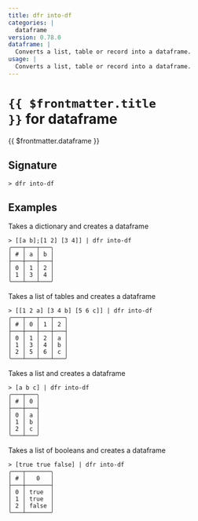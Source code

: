 ```yaml
---
title: dfr into-df
categories: |
  dataframe
version: 0.78.0
dataframe: |
  Converts a list, table or record into a dataframe.
usage: |
  Converts a list, table or record into a dataframe.
---
```


# <code>{{ $frontmatter.title }}</code> for dataframe

<div class='command-title'>{{ $frontmatter.dataframe }}</div>

## Signature

```> dfr into-df ```

## Examples

Takes a dictionary and creates a dataframe
```shell
> [[a b];[1 2] [3 4]] | dfr into-df
╭───┬───┬───╮
│ # │ a │ b │
├───┼───┼───┤
│ 0 │ 1 │ 2 │
│ 1 │ 3 │ 4 │
╰───┴───┴───╯

```

Takes a list of tables and creates a dataframe
```shell
> [[1 2 a] [3 4 b] [5 6 c]] | dfr into-df
╭───┬───┬───┬───╮
│ # │ 0 │ 1 │ 2 │
├───┼───┼───┼───┤
│ 0 │ 1 │ 2 │ a │
│ 1 │ 3 │ 4 │ b │
│ 2 │ 5 │ 6 │ c │
╰───┴───┴───┴───╯

```

Takes a list and creates a dataframe
```shell
> [a b c] | dfr into-df
╭───┬───╮
│ # │ 0 │
├───┼───┤
│ 0 │ a │
│ 1 │ b │
│ 2 │ c │
╰───┴───╯

```

Takes a list of booleans and creates a dataframe
```shell
> [true true false] | dfr into-df
╭───┬───────╮
│ # │   0   │
├───┼───────┤
│ 0 │ true  │
│ 1 │ true  │
│ 2 │ false │
╰───┴───────╯

```
